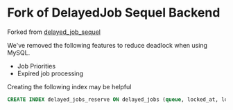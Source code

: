 # Fork of DelayedJob Sequel Backend

Forked from [delayed\_job\_sequel](https://github.com/TalentBox/delayed_job_sequel)

We've removed the following features to reduce deadlock when using MySQL.

* Job Priorities
* Expired job processing

Creating the following index may be helpful

```sql
CREATE INDEX delayed_jobs_reserve ON delayed_jobs (queue, locked_at, locked_by, failed_at, run_at);
```
